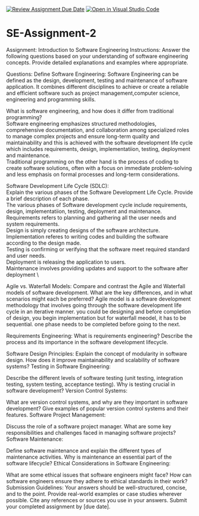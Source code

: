 [![Review Assignment Due Date](https://classroom.github.com/assets/deadline-readme-button-24ddc0f5d75046c5622901739e7c5dd533143b0c8e959d652212380cedb1ea36.svg)](https://classroom.github.com/a/-ucQIGTc)
[![Open in Visual Studio Code](https://classroom.github.com/assets/open-in-vscode-718a45dd9cf7e7f842a935f5ebbe5719a5e09af4491e668f4dbf3b35d5cca122.svg)](https://classroom.github.com/online_ide?assignment_repo_id=15235838&assignment_repo_type=AssignmentRepo)
# SE-Assignment-2
Assignment: Introduction to Software Engineering
Instructions:
Answer the following questions based on your understanding of software engineering concepts. Provide detailed explanations and examples where appropriate.

Questions:
Define Software Engineering:
Software Engineering can be defined as the design, development, testing and maintenance of software application. It combines different disciplines to achieve or create a reliable and efficient software such as project management,computer science, engineering and programming skills.


What is software engineering, and how does it differ from traditional programming? \
Software engineering emphasizes structured methodologies, comprehensive documentation, and collaboration among specialized roles to manage complex projects and ensure long-term quality and maintainability and this is achieved with the software development life cycle which includes requirements, design, implementatiion, testing, deployment and maintenance.\
Traditional programming on the other hand is the process of coding to create software solutions, often with a focus on immediate problem-solving and less emphasis on formal processes and long-term considerations.


Software Development Life Cycle (SDLC): \
Explain the various phases of the Software Development Life Cycle. Provide a brief description of each phase. \
The various phases of Software development cycle include requirements, design, implementatiion, testing, deployment and maintenance. \
Requirements refers to planning and gathering all the user needs and system requirements. \
Design is simply creating designs of the software architecture. \
Implementation referes to writing codes and building the software according to the design made. \
Testing is confirming or verifying that the software meet required standard and user needs. \
Deployment is releasing the application to users. \
Maintenance involves providing updates and support to the software after deployment \

Agile vs. Waterfall Models:
Compare and contrast the Agile and Waterfall models of software development. What are the key differences, and in what scenarios might each be preferred?
Agile model is a software development methodology that involves going through the software development life cycle in an iterative manner. you could be designing  and before completion of design, you begin implementation but for waterfall meodel, it has to be sequential. one phase needs to be completed before going to the next.

Requirements Engineering:
What is requirements engineering? Describe the process and its importance in the software development lifecycle.

Software Design Principles:
Explain the concept of modularity in software design. How does it improve maintainability and scalability of software systems?
Testing in Software Engineering:

Describe the different levels of software testing (unit testing, integration testing, system testing, acceptance testing). Why is testing crucial in software development?
Version Control Systems:

What are version control systems, and why are they important in software development? Give examples of popular version control systems and their features.
Software Project Management:

Discuss the role of a software project manager. What are some key responsibilities and challenges faced in managing software projects?
Software Maintenance:

Define software maintenance and explain the different types of maintenance activities. Why is maintenance an essential part of the software lifecycle?
Ethical Considerations in Software Engineering:

What are some ethical issues that software engineers might face? How can software engineers ensure they adhere to ethical standards in their work?
Submission Guidelines:
Your answers should be well-structured, concise, and to the point.
Provide real-world examples or case studies wherever possible.
Cite any references or sources you use in your answers.
Submit your completed assignment by [due date].
